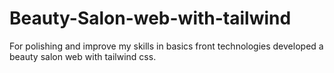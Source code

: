 # Beauty-Salon-web-with-tailwind

For polishing and improve my skills in basics front technologies developed a beauty salon web with tailwind css.
